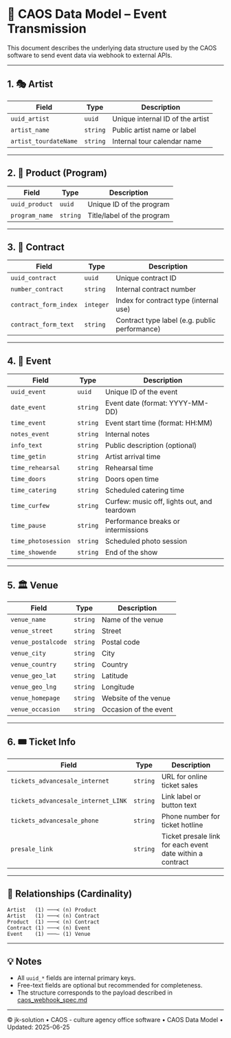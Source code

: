 # 📘 CAOS Data Model – Event Transmission

This document describes the underlying data structure used by the CAOS software to send event data via webhook to external APIs.

---

## 1. 🎭 Artist

| Field                 | Type   | Description                                  |
|----------------------|--------|----------------------------------------------|
| `uuid_artist`        | `uuid` | Unique internal ID of the artist             |
| `artist_name`        | `string` | Public artist name or label                 |
| `artist_tourdateName`| `string` | Internal tour calendar name                 |

---

## 2. 🎼 Product (Program)

| Field             | Type   | Description                                      |
|------------------|--------|--------------------------------------------------|
| `uuid_product`   | `uuid` | Unique ID of the program                         |
| `program_name`   | `string` | Title/label of the program                      |

---

## 3. 📄 Contract

| Field                 | Type     | Description                                  |
|----------------------|----------|----------------------------------------------|
| `uuid_contract`      | `uuid`   | Unique contract ID                           |
| `number_contract`    | `string` | Internal contract number                     |
| `contract_form_index`| `integer`| Index for contract type (internal use)       |
| `contract_form_text` | `string` | Contract type label (e.g. public performance)|

---

## 4. 🎫 Event

| Field             | Type     | Description                             |
|------------------|----------|-----------------------------------------|
| `uuid_event`     | `uuid`   | Unique ID of the event                  |
| `date_event`     | `string` | Event date (format: YYYY-MM-DD)         |
| `time_event`     | `string` | Event start time (format: HH:MM)        |
| `notes_event`    | `string` | Internal notes                          |
| `info_text`      | `string` | Public description (optional)           |
| `time_getin`     | `string` | Artist arrival time                     |
| `time_rehearsal` | `string` | Rehearsal time                          |
| `time_doors`     | `string` | Doors open time                         |
| `time_catering`    | `string` | Scheduled catering time                                   |
| `time_curfew`      | `string` | Curfew: music off, lights out, and teardown              |
| `time_pause`       | `string` | Performance breaks or intermissions                      |
| `time_photosession`| `string` | Scheduled photo session                                   |
| `time_showende`    | `string` | End of the show                                           |


---

## 5. 🏛️ Venue

| Field              | Type     | Description                         |
|-------------------|----------|-------------------------------------|
| `venue_name`      | `string` | Name of the venue                   |
| `venue_street`    | `string` | Street                              |
| `venue_postalcode`| `string` | Postal code                         |
| `venue_city`      | `string` | City                                |
| `venue_country`   | `string` | Country                             |
| `venue_geo_lat`   | `string` | Latitude                            |
| `venue_geo_lng`   | `string` | Longitude                           |
| `venue_homepage`  | `string` | Website of the venue                |
| `venue_occasion`  | `string` | Occasion of the event               |

---

## 6. 🎟️ Ticket Info

| Field                               | Type     | Description                                 |
|------------------------------------|----------|---------------------------------------------|
| `tickets_advancesale_internet`     | `string` | URL for online ticket sales                |
| `tickets_advancesale_internet_LINK`| `string` | Link label or button text                  |
| `tickets_advancesale_phone`        | `string` | Phone number for ticket hotline            |
| `presale_link`                     | `string` | Ticket presale link for each event date within a contract |

---

## 🔗 Relationships (Cardinality)

```text
Artist   (1) ───< (n) Product
Artist   (1) ───< (n) Contract
Product  (1) ───< (n) Contract
Contract (1) ───< (n) Event
Event    (1) ───– (1) Venue
```

---

## 💡 Notes

- All `uuid_*` fields are internal primary keys.
- Free-text fields are optional but recommended for completeness.
- The structure corresponds to the payload described in [caos_webhook_spec.md](./caos_webhook_spec.md)

---

© jk-solution • CAOS - culture agency office software • CAOS Data Model • Updated: 2025-06-25
